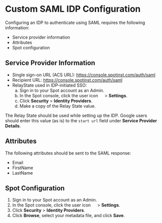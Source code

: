 # Custom SAML IDP Configuration

Configuring an IDP to authenticate using SAML requires the following information:

- Service provider information
- Attributes
- Spot configuration

## Service Provider Information

- Single sign-on URL (ACS URL): https://console.spotinst.com/auth/saml
- Recipient URL: https://console.spotinst.com/auth/saml
- RelayState used in IDP-initiated SSO:
  <ol style="list-style-type: lower-alpha;">
  <li>Sign in to your Spot account as an Admin.</li>
  <li>In the Spot console, click the user icon <img height="14" src="https://docs.spot.io/administration/_media/usericon.png">  > <b>Settings</b>.</li>
  <li>Click <b>Security</b> > <b>Identity Providers</b>.</li>
  <li>Make a copy of the Relay State value.</li>
  </ol>

The Relay State should be used while setting up the IDP. Google users should enter this value (as is) to the `start url` field under **Service Provider Details**.

## Attributes

The following attributes should be sent to the SAML response:

- Email
- FirstName
- LastName

## Spot Configuration

1. Sign in to your Spot account as an Admin.
2. In the Spot console, click the user icon <img height="14" src="https://docs.spot.io/administration/_media/usericon.png">  > **Settings**.
3. Click **Security** > **Identity Providers**.
4. Click **Browse**, select your metadata file, and click **Save**.
